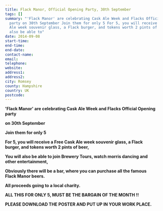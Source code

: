 ```yaml
---
title: Flack Manor, Official Opening Party, 30th September
tags: []
summary: "'Flack Manor' are celebrating Cask Ale Week and Flacks Official Opening
  party on 30th September Join them for only 5 For 5, you will receive a Free Cask
  Ale week souvenir glass, a Flack burger, and tokens worth 2 pints of beer, You will
  also be able to"
date: 2014-09-08
start-time: 
end-time: 
end-date: 
contact-name: 
email: 
telephone: 
website: 
address1: 
address2: 
city: Romsey
county: Hampshire
country: UK
postcode: 
---
```

 **'Flack Manor' are celebrating Cask Ale Week and Flacks Official Opening party**

**on 30th September**

**Join them for only 5**

**For 5, you will receive a Free Cask Ale week souvenir glass, a Flack burger, and tokens worth 2 pints of beer,**

**You will also be able to join Brewery Tours, watch morris dancing and other entertainment,**

**Obviously there will be a bar, where you can purchase all the famous Flack Manor beers.**

**All proceeds going to a local charity.**

**ALL THIS FOR ONLY 5, MUST BE THE BARGAIN OF THE MONTH !!**

**PLEASE DOWNLOAD THE POSTER AND PUT UP IN YOUR WORK PLACE.**

